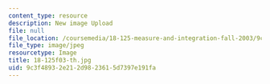 ```yaml
---
content_type: resource
description: New image Upload
file: null
file_location: /coursemedia/18-125-measure-and-integration-fall-2003/9c3f48932e212d9823615d7397e191fa_18-125f03-th.jpg
file_type: image/jpeg
resourcetype: Image
title: 18-125f03-th.jpg
uid: 9c3f4893-2e21-2d98-2361-5d7397e191fa
---
```

